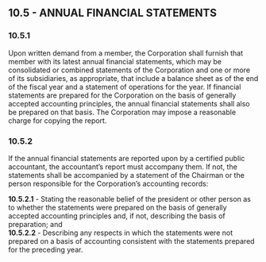## **10.5 - ANNUAL FINANCIAL STATEMENTS**

### **10.5.1**

Upon written demand from a member, the Corporation shall furnish that member with its latest annual financial statements, which may be consolidated or combined statements of the Corporation and one or more of its subsidiaries, as appropriate, that include a balance sheet as of the end of the fiscal year and a statement of operations for the year. If financial statements are prepared for the Corporation on the basis of generally accepted accounting principles, the annual financial statements shall also be prepared on that basis. The Corporation may impose a reasonable charge for copying the report.

### **10.5.2**

If the annual financial statements are reported upon by a certified public accountant, the accountant’s report must accompany them. If not, the statements shall be accompanied by a statement of the Chairman or the person responsible for the Corporation’s accounting records:

   **10.5.2.1** - Stating the reasonable belief of the president or other person as to whether the statements were prepared on the basis of generally accepted accounting principles and, if not, describing the basis of preparation; and  
   **10.5.2.2** - Describing any respects in which the statements were not prepared on a basis of accounting consistent with the statements prepared for the preceding year.
